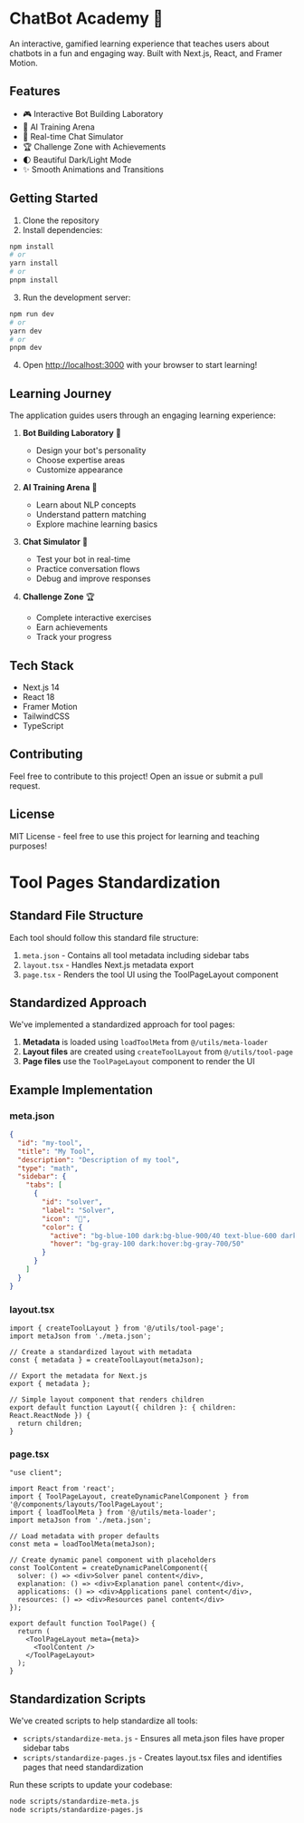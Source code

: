 # ChatBot Academy 🤖

An interactive, gamified learning experience that teaches users about chatbots in a fun and engaging way. Built with Next.js, React, and Framer Motion.

## Features

- 🎮 Interactive Bot Building Laboratory
- 🧠 AI Training Arena
- 💬 Real-time Chat Simulator
- 🏆 Challenge Zone with Achievements
- 🌓 Beautiful Dark/Light Mode
- ✨ Smooth Animations and Transitions

## Getting Started

1. Clone the repository
2. Install dependencies:
```bash
npm install
# or
yarn install
# or
pnpm install
```

3. Run the development server:
```bash
npm run dev
# or
yarn dev
# or
pnpm dev
```

4. Open [http://localhost:3000](http://localhost:3000) with your browser to start learning!

## Learning Journey

The application guides users through an engaging learning experience:

1. **Bot Building Laboratory** 🔧
   - Design your bot's personality
   - Choose expertise areas
   - Customize appearance

2. **AI Training Arena** 🧠
   - Learn about NLP concepts
   - Understand pattern matching
   - Explore machine learning basics

3. **Chat Simulator** 💬
   - Test your bot in real-time
   - Practice conversation flows
   - Debug and improve responses

4. **Challenge Zone** 🏆
   - Complete interactive exercises
   - Earn achievements
   - Track your progress

## Tech Stack

- Next.js 14
- React 18
- Framer Motion
- TailwindCSS
- TypeScript

## Contributing

Feel free to contribute to this project! Open an issue or submit a pull request.

## License

MIT License - feel free to use this project for learning and teaching purposes!

# Tool Pages Standardization

## Standard File Structure

Each tool should follow this standard file structure:

1. `meta.json` - Contains all tool metadata including sidebar tabs
2. `layout.tsx` - Handles Next.js metadata export
3. `page.tsx` - Renders the tool UI using the ToolPageLayout component

## Standardized Approach

We've implemented a standardized approach for tool pages:

1. **Metadata** is loaded using `loadToolMeta` from `@/utils/meta-loader`
2. **Layout files** are created using `createToolLayout` from `@/utils/tool-page`
3. **Page files** use the `ToolPageLayout` component to render the UI

## Example Implementation

### meta.json
```json
{
  "id": "my-tool",
  "title": "My Tool",
  "description": "Description of my tool",
  "type": "math",
  "sidebar": {
    "tabs": [
      {
        "id": "solver",
        "label": "Solver",
        "icon": "🧮",
        "color": {
          "active": "bg-blue-100 dark:bg-blue-900/40 text-blue-600 dark:text-blue-300",
          "hover": "bg-gray-100 dark:hover:bg-gray-700/50"
        }
      }
    ]
  }
}
```

### layout.tsx
```tsx
import { createToolLayout } from '@/utils/tool-page';
import metaJson from './meta.json';

// Create a standardized layout with metadata
const { metadata } = createToolLayout(metaJson);

// Export the metadata for Next.js
export { metadata };

// Simple layout component that renders children
export default function Layout({ children }: { children: React.ReactNode }) {
  return children;
}
```

### page.tsx
```tsx
"use client";

import React from 'react';
import { ToolPageLayout, createDynamicPanelComponent } from '@/components/layouts/ToolPageLayout';
import { loadToolMeta } from '@/utils/meta-loader';
import metaJson from './meta.json';

// Load metadata with proper defaults
const meta = loadToolMeta(metaJson);

// Create dynamic panel component with placeholders
const ToolContent = createDynamicPanelComponent({
  solver: () => <div>Solver panel content</div>,
  explanation: () => <div>Explanation panel content</div>,
  applications: () => <div>Applications panel content</div>,
  resources: () => <div>Resources panel content</div>
});

export default function ToolPage() {
  return (
    <ToolPageLayout meta={meta}>
      <ToolContent />
    </ToolPageLayout>
  );
}
```

## Standardization Scripts

We've created scripts to help standardize all tools:

- `scripts/standardize-meta.js` - Ensures all meta.json files have proper sidebar tabs
- `scripts/standardize-pages.js` - Creates layout.tsx files and identifies pages that need standardization

Run these scripts to update your codebase:

```bash
node scripts/standardize-meta.js
node scripts/standardize-pages.js
```
